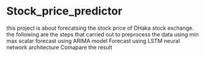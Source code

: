 # Stock_price_predictor
this project is about forecatsing the stock price of DHaka stock exchange.
the following are the steps that carried out to 
preprocess the data using min max scalar 
forecast using ARIMA model
Forecast using LSTM neural network architecture
Comapare the result 
